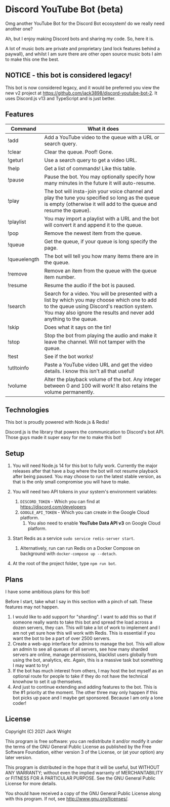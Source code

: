 # Discord YouTube Bot (beta)
Omg another YouTube Bot for the Discord Bot ecosystem! do we really need another one?

Ah, but I enjoy making Discord bots and sharing my code. So, here it is.

A lot of music bots are private and proprietary (and lock features behind a paywall), and whilst I am sure there are other open source music bots I aim to make this one the best.

## NOTICE - this bot is considered legacy!
This bot is now considered legacy, and it would be preferred you view the new v2 project at https://github.com/jack3898/discord-youtube-bot-2. It uses Discord.js v13 and TypeScript and is just better.

## Features
| Command               | What it does                                                 |
| --------------------- | ------------------------------------------------------------ |
| !add <URL or search>  | Add a YouTube video to the queue with a URL or search query. |
| !clear                | Clear the queue. Poof! Gone.                                 |
| !geturl <search>      | Use a search query to get a video URL.                       |
| !help <page>          | Get a list of commands! Like this table.                     |
| !pause <minutes>      | Pause the bot. You may optionally specify how many minutes in the future it will auto-resume. |
| !play <URL or search> | The bot will insta-join your voice channel and play the tune you specified so long as the queue is empty (otherwise it will add to the queue and resume the queue). |
| !playlist <URL>       | You may import a playlist with a URL and the bot will convert it and append it to the queue. |
| !pop                  | Remove the newest item from the queue.                       |
| !queue <page>         | Get the queue, if your queue is long specify the page.       |
| !queuelength          | The bot will tell you how many items there are in the queue. |
| !remove               | Remove an item from the queue with the queue item number.    |
| !resume               | Resume the audio if the bot is paused.                       |
| !search               | Search for a video. You will be presented with a list by which you may choose which one to add to the queue using Discord's reaction system. You may also ignore the results and never add anything to the queue. |
| !skip                 | Does what it says on the tin!                                |
| !stop                 | Stop the bot from playing the audio and make it leave the channel. Will not tamper with the queue. |
| !test                 | See if the bot works!                                        |
| !utltoinfo <URL>      | Paste a YouTube video URL and get the video details. I know this isn't all that useful! |
| !volume <percentage>  | Alter the playback volume of the bot. Any integer between 0 and 100 will work! It also retains the volume permanently. |



## Technologies
This bot is proudly powered with Node.js & Redis!

Discord.js is the library that powers the communication to Discord's bot API. Those guys made it super easy for me to make this bot!


## Setup
1. You will need Node.js 14 for this bot to fully work. Currently the major releases after that have a bug where the bot will not resume playback after being paused. You may choose to run the latest stable version, as that is the only small compromise you will have to make.

2. You will need two API tokens in your system's environment variables:
   1. `DISCORD_TOKEN` - Which you can find at https://discord.com/developers
   2. `GOOGLE_API_TOKEN` - Which you can create in the Google Cloud platform.
      1. You also need to enable **YouTube Data API v3** on Google Cloud platform.

3. Start Redis as a service `sudo service redis-server start`.
   1. Alternatively, run can run Redis on a Docker Compose on background with `docker-compose up --detach`.
4. At the root of the project folder, type `npm run bot`.

## Plans

I have some ambitious plans for this bot!

Before I start, take what I say in this section with a pinch of salt. These features may not happen.

1. I would like to add support for "sharding". I want to add this so that if someone really wants to take this bot and spread the load across a dozen servers, they can. This will take a lot of work to implement and I am not yet sure how this will work with Redis. This is essential if you want the bot to be a part of over 2500 servers.
2. Create a web-app interface for admins to manage the bot. This will allow an admin to see all queues of all servers, see how many sharded servers are online, manage permissions, blacklist users globally from using the bot, analytics, etc. Again, this is a massive task but something I may want to try!
3. If the bot has much interest from others, I may host the bot myself as an optional route for people to take if they do not have the technical knowhow to set it up themselves.
4. And just to continue extending and adding features to the bot. This is the #1 priority at the moment. The other three may only happen if this bot picks up pace and I maybe get sponsored. Because I am only a lone coder!

## License

Copyright (C) 2021 Jack Wright

This program is free software: you can redistribute it and/or modify
it under the terms of the GNU General Public License as published by
the Free Software Foundation, either version 3 of the License, or
(at your option) any later version.

This program is distributed in the hope that it will be useful,
but WITHOUT ANY WARRANTY; without even the implied warranty of
MERCHANTABILITY or FITNESS FOR A PARTICULAR PURPOSE.  See the
GNU General Public License for more details.

You should have received a copy of the GNU General Public License
along with this program.  If not, see <http://www.gnu.org/licenses/>.
